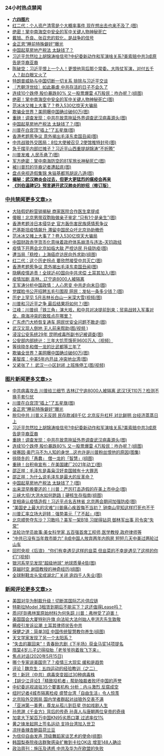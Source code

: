 <div class="catlist">
<h3>24小时热点禁闻</h3>
<ul>
<li><b><a href="64photo" target="_blank">六四图片</a></b></li>
<li><a href="https://github.com/fqnews/bnews/blob/master/cbnews/20200515/1328848.md">红二代：个人资产清零是个大概率事件 现在想出去也来不及了 (图)</a></li>
<li><a href="https://github.com/fqnews/bnews/blob/master/comments/20200515/1328776.md">绝密！掌中南海空中安全的军中关键人物神秘死亡</a></li>
<li><a href="https://github.com/fqnews/bnews/blob/master/baitai/20200515/1328773.md">戴旭、乔良、张召忠的软化，是战争的信号</a></li>
<li><a href="https://github.com/fqnews/bnews/blob/master/topimagenews/20200515/1329125.md">金正恩“睡前特殊僻好”曝光</a></li>
<li><a href="https://github.com/fqnews/bnews/blob/master/headline/20200515/1328735.md">中国起草房地产税法  太缺钱了？</a></li>
<li><a href="https://github.com/fqnews/bnews/blob/master/topimagenews/20200515/1329091.md">习近平忽然拉上胡锦涛啥信号?中纪委新动作和军演啥关系?美索赔中共3成原告是华裔亚裔</a></li>
<li><a href="https://github.com/fqnews/bnews/blob/master/cbnews/20200515/1328758.md">陈破空：习近平恨上一个人！更恨他背后那个常委。大阵仗军演，对付五千人？赵白眼又火了 </a></li>
<li><a href="https://github.com/fqnews/bnews/blob/master/headline/20200515/1328746.md">特朗普威胁与中国切断一切关系 排除与习近平交谈</a></li>
<li><a href="https://github.com/fqnews/bnews/blob/master/ssgc/20200515/1328742.md">〖兲朝浮世绘〗如此暴虐 中共存活的日子不会久了</a></li>
<li><a href="https://github.com/fqnews/bnews/blob/master/topimagenews/20200515/1329055.md">连续10个跌停 股价暴跌80% 又一股票爆雷 4万股民：咋办呢？(组图)</a></li>
<li><a href="https://github.com/fqnews/bnews/blob/master/cbnews/20200515/1328890.md">绝密！掌中南海空中安全的军中关键人物神秘死亡(图)</a></li>
<li><a href="https://github.com/fqnews/bnews/blob/master/cbnews/20200515/1329180.md">范冰冰又摊上大事了？卷入530亿惊天大骗局</a></li>
<li><a href="https://github.com/fqnews/bnews/blob/master/cbnews/20200515/1329011.md">欺骗全世界？美网曝中国确诊破60万(图)</a></li>
<li><a href="https://github.com/fqnews/bnews/blob/master/topimagenews/20200515/1329085.md">重磅！调查发现：中共在故意拖延外界调查武汉病毒源头(图)</a></li>
<li><a href="https://github.com/fqnews/bnews/blob/master/topimagenews/20200515/1328920.md">中国起草房地产税法 太缺钱了？(图)</a></li>
<li><a href="https://github.com/fqnews/bnews/blob/master/topimagenews/20200515/1329142.md">川普在白宫顶“插上”了五星旗(图)</a></li>
<li><a href="https://github.com/fqnews/bnews/blob/master/cbnews/20200515/1329080.md">香港考题惹争议 意外揭出毛泽东卖国丑闻(图)</a></li>
<li><a href="https://github.com/fqnews/bnews/blob/master/cbnews/20200515/1328931.md">中共战狼外交困局：8位大使被召见 2使馆推特封号(图)</a></li>
<li><a href="https://github.com/fqnews/bnews/blob/master/comments/20200515/1328938.md">急于摆平内部烂摊子？习近平山西重提胡锦涛“不折腾”</a></li>
<li><a href="https://github.com/fqnews/bnews/blob/master/finance/20200515/1328932.md">川普发难 人民币悬了(图)</a></li>
<li><a href="https://github.com/fqnews/bnews/blob/master/cbnews/20200515/1328990.md">军方绝密：掌中南海防空的81军旅长神秘死亡(图)</a></li>
<li><a href="https://github.com/fqnews/bnews/blob/master/cnnews/20200515/1329019.md">被川普怼的华裔记者遭起底(图)</a></li>
<li><a href="https://github.com/fqnews/bnews/blob/master/cbnews/20200515/1328973.md">盘点央视造假集锦 朱镕基都骂胡说八道(图)</a></li>
<li><b><a href="https://github.com/fqnews/bnews/blob/master/comments/20200211/1275071.md" target="_blank">揭秘：武汉肺炎会过去，但更大更猛烈的瘟疫会再来</a></b></li>
<li><b><a href="https://github.com/fqnews/bnews/blob/master/comments/20200207/1272816.md" target="_blank">《刘伯温碑记》预言避开武汉肺炎的妙招（修订版）</a></b></li>
</ul>
</div>

<div class="catlist">
<h3><a href="https://github.com/fqnews/bnews/blob/master/cbnews/" target="_blank">中共禁闻</a><span><a href="https://github.com/fqnews/bnews/blob/master/cbnews/" target="_blank" rel="nofollow">更多文章>></a></span></h3>
<ul>
<li><a href="https://github.com/fqnews/bnews/blob/master/cbnews/20200516/1329284.md" target="_blank">大陆假奶粉营销揭秘 商家医院合作医生拿提成</a></li>
<li><a href="https://github.com/fqnews/bnews/blob/master/cbnews/20200516/1329279.md" target="_blank">傻眼！北京男带双胞胎做亲子鉴定 “只有1个是亲生”(图)</a></li>
<li><a href="https://github.com/fqnews/bnews/blob/master/cbnews/20200515/1329256.md" target="_blank">香港考题涉日本侵华史 官方轰伤害民族感情惹争议</a></li>
<li><a href="https://github.com/fqnews/bnews/blob/master/cbnews/20200515/1329248.md" target="_blank">巴基斯坦疫情飙升 滞留中国民众吁北京协助撤侨</a></li>
<li><a href="https://github.com/fqnews/bnews/blob/master/cbnews/20200515/1329180.md" target="_blank">范冰冰又摊上大事了？卷入530亿惊天大骗局</a></li>
<li><a href="https://github.com/fqnews/bnews/blob/master/cbnews/20200515/1329138.md" target="_blank">中国财政赤字货币化意味着政府体系崩溃与违法&#8211;天钧政经</a></li>
<li><a href="https://github.com/fqnews/bnews/blob/master/cbnews/20200515/1329108.md" target="_blank">疫情下开两会北京如临大敌 严控访民 升级防疫(图)</a></li>
<li><a href="https://github.com/fqnews/bnews/blob/master/cbnews/20200515/1329087.md" target="_blank">遭当局「稳控」上海癌症访民向外求助(组图)</a></li>
<li><a href="https://github.com/fqnews/bnews/blob/master/cbnews/20200515/1329081.md" target="_blank">红二代：这个历史拐点 要欣然接受中共灭亡(图)</a></li>
<li><a href="https://github.com/fqnews/bnews/blob/master/cbnews/20200515/1329080.md" target="_blank">香港考题惹争议 意外揭出毛泽东卖国丑闻(图)</a></li>
<li><a href="https://github.com/fqnews/bnews/blob/master/cbnews/20200515/1329072.md" target="_blank">隐瞒疫情追责！全球近40国向中共求偿 土耳其加入(图)</a></li>
<li><a href="https://github.com/fqnews/bnews/blob/master/cbnews/20200515/1329071.md" target="_blank">疫情加剧 吉林、辽宁逾8000人被隔离</a></li>
<li><a href="https://github.com/fqnews/bnews/blob/master/cbnews/20200515/1329067.md" target="_blank">王军涛分析中国政情：人心思变 中共走向末日(图)</a></li>
<li><a href="https://github.com/fqnews/bnews/blob/master/cbnews/20200515/1329066.md" target="_blank">党媒脸书公开招聘五毛引围观 网民：发帖一条多少钱？(图)</a></li>
<li><a href="https://github.com/fqnews/bnews/blob/master/cbnews/20200515/1329065.md" target="_blank">历史上罕见 5月吉林长白山一米深大雪(视频/图)</a></li>
<li><a href="https://github.com/fqnews/bnews/blob/master/cbnews/20200515/1329056.md" target="_blank">川普和习近平之争 最后结果将如何？(图)</a></li>
<li><a href="https://github.com/fqnews/bnews/blob/master/cbnews/20200515/1329036.md" target="_blank">江峰：川普组「铁三角」演大戏，和中共对决提前到来；贸易战转入军事对垒，南海冲突的致胜点在哪里？</a></li>
<li><a href="https://github.com/fqnews/bnews/blob/master/cbnews/20200515/1329029.md" target="_blank">广东虎门大桥恢复通车 网民忧安全问题不敢走(图)</a></li>
<li><a href="https://github.com/fqnews/bnews/blob/master/cbnews/20200515/1329027.md" target="_blank">武汉又现人倒地 无人前来帮助(图/视频 )</a></li>
<li><a href="https://github.com/fqnews/bnews/blob/master/cbnews/20200515/1329026.md" target="_blank">浸淫公安系统29年 昆明戒毒所副书记被调查(图)</a></li>
<li><a href="https://github.com/fqnews/bnews/blob/master/comments/20200515/220430.md" target="_blank">公安部内部统计：三年大饥荒饿死9600万人（视频）</a></li>
<li><a href="https://github.com/fqnews/bnews/blob/master/cbnews/20200515/1329018.md" target="_blank">等徐晓冬和僧一龙的比武都等三年了</a></li>
<li><a href="https://github.com/fqnews/bnews/blob/master/cbnews/20200515/1329011.md" target="_blank">欺骗全世界？美网曝中国确诊破60万(图)</a></li>
<li><a href="https://github.com/fqnews/bnews/blob/master/cbnews/20200515/1329010.md" target="_blank">美智库：中美5年内开战 冲突地台湾(图)</a></li>
<li><a href="https://github.com/fqnews/bnews/blob/master/cbnews/20200515/1329009.md" target="_blank">又紧张了！ 武汉一小区封闭 上班族停工(图/视频)</a></li>

</ul>
</div>
<div class="catlist">
<h3><a href="https://github.com/fqnews/bnews/blob/master/topimagenews/" target="_blank">图片新闻</a><span><a href="https://github.com/fqnews/bnews/blob/master/topimagenews/" target="_blank" rel="nofollow">更多文章>></a></span></h3>
<ul>
<li><a href="https://github.com/fqnews/bnews/blob/master/topimagenews/20200515/1329158.md" target="_blank">中共病毒攻击 川普给三细节 吉林辽宁逾8000人被隔离 武汉1天110万？检测不换手套引忧</a></li>
<li><a href="https://github.com/fqnews/bnews/blob/master/topimagenews/20200515/1329142.md" target="_blank">川普在白宫顶“插上”了五星旗(图)</a></li>
<li><a href="https://github.com/fqnews/bnews/blob/master/topimagenews/20200515/1329125.md" target="_blank">金正恩“睡前特殊僻好”曝光</a></li>
<li><a href="https://github.com/fqnews/bnews/blob/master/topimagenews/20200515/1329107.md" target="_blank">脱勾中共 川普义无反顾 民存款减8千亿 北京反升杠杆 对比鲜明 台经济蒸蒸日上</a></li>
<li><a href="https://github.com/fqnews/bnews/blob/master/topimagenews/20200515/1329091.md" target="_blank">习近平忽然拉上胡锦涛啥信号?中纪委新动作和军演啥关系?美索赔中共3成原告是华裔亚裔</a></li>
<li><a href="https://github.com/fqnews/bnews/blob/master/topimagenews/20200515/1329085.md" target="_blank">重磅！调查发现：中共在故意拖延外界调查武汉病毒源头(图)</a></li>
<li><a href="https://github.com/fqnews/bnews/blob/master/topimagenews/20200515/1329055.md" target="_blank">连续10个跌停 股价暴跌80% 又一股票爆雷 4万股民：咋办呢？(组图)</a></li>
<li><a href="https://github.com/fqnews/bnews/blob/master/topimagenews/20200515/1329033.md" target="_blank">侯赛因·奥巴马不为人知的身世…这也许是川普粉丝恨他的原因(图集)</a></li>
<li><a href="https://github.com/fqnews/bnews/blob/master/topimagenews/20200515/1329028.md" target="_blank">徐晓冬的「愚蠢」 僧一龙的「智慧」(组图)</a></li>
<li><a href="https://github.com/fqnews/bnews/blob/master/topimagenews/20200515/1329007.md" target="_blank">重磅！台积电宣布：在美国建厂2021年动工(图)</a></li>
<li><a href="https://github.com/fqnews/bnews/blob/master/comments/20200515/205308.md" target="_blank">邵正祥：毛泽东是毒枭汉奸卖国贼有十大罪恶</a></li>
<li><a href="https://github.com/fqnews/bnews/blob/master/comments/20200515/1286256.md" target="_blank">邵正祥：为什么说毛泽东是最大的反革命？</a></li>
<li><a href="https://github.com/fqnews/bnews/blob/master/topimagenews/20200515/1328920.md" target="_blank">中国起草房地产税法 太缺钱了？(图)</a></li>
<li><a href="https://github.com/fqnews/bnews/blob/master/topimagenews/20200515/1328906.md" target="_blank">出来混早晚要还的！川普：严厉打击造假的在美上市中企(图)</a></li>
<li><a href="https://github.com/fqnews/bnews/blob/master/topimagenews/20200515/1328905.md" target="_blank">三峡大坝/大洪水如何跑路丨硬核生存指南(组图)</a></li>
<li><a href="https://github.com/fqnews/bnews/blob/master/topimagenews/20200515/1328904.md" target="_blank">变相承认疫情造假！习近平点名吉林省 北京两会期间加强防疫(图)</a></li>
<li><a href="https://github.com/fqnews/bnews/blob/master/topimagenews/20200514/1328663.md" target="_blank">&#8220;美国史上最大的灾难”川普痛心疾首悔不当初？ 钟南山早知这样打死也不干</a></li>
<li><a href="https://github.com/fqnews/bnews/blob/master/topimagenews/20200514/1328643.md" target="_blank">川普汇率立场大迴转：强势美元「了不起」(图)</a></li>
<li><a href="https://github.com/fqnews/bnews/blob/master/topimagenews/20200514/1328591.md" target="_blank">北京顺势夺东沙？习敢吗？美军一架B1B 习就得钻洞 御林军出事 司令突“失常”</a></li>
<li><a href="https://github.com/fqnews/bnews/blob/master/comments/20200514/1328547.md" target="_blank">法轮功学员故事:美女科学家,五百强首席工程师,医学教授,政府律师等</a></li>
<li><a href="https://github.com/fqnews/bnews/blob/master/topimagenews/20200514/1328502.md" target="_blank">“中共已没有当年救市能力” 8成中国人放弃两年内购房 短短几天中美过两轮过山车</a></li>
<li><a href="https://github.com/fqnews/bnews/blob/master/topimagenews/20200514/1328469.md" target="_blank">回怼央视《后浪》 &#8220;你们有幸遇见这样的韭菜 但韭菜的不幸是遇见了这样的你们&#8221;(视频)</a></li>
<li><a href="https://github.com/fqnews/bnews/blob/master/topimagenews/20200514/1328468.md" target="_blank">银河系罕见发现“超级地球” 地球质量4倍(图)</a></li>
<li><a href="https://github.com/fqnews/bnews/blob/master/topimagenews/20200514/1328456.md" target="_blank">穿越时空 谢田教授的神奇经历(组图)</a></li>
<li><a href="https://github.com/fqnews/bnews/blob/master/topimagenews/20200514/1328454.md" target="_blank">全球制鞋龙头宝成湖北厂关闭 逾四千人失业(图)</a></li>

</ul>
</div>
<div class="catlist">
<h3><a href="https://github.com/fqnews/bnews/blob/master/comments/" target="_blank">新闻评论</a><span><a href="https://github.com/fqnews/bnews/blob/master/comments/" target="_blank" rel="nofollow">更多文章>></a></span></h3>
<ul>
<li><a href="https://github.com/fqnews/bnews/blob/master/comments/20200516/1329295.md" target="_blank">美国对华为制裁升级！切断其国际芯片供应链</a></li>
<li><a href="https://github.com/fqnews/bnews/blob/master/comments/20200516/1329294.md" target="_blank">特斯拉Model 3租赁到期后不能买下？这还值得Lease吗？</a></li>
<li><a href="https://github.com/fqnews/bnews/blob/master/comments/20200516/1329277.md" target="_blank">质问FBI弗林案原始材料为何失踪 川普：弗林受了迫害！</a></li>
<li><a href="https://github.com/fqnews/bnews/blob/master/comments/20200516/1329276.md" target="_blank">美国国会大厦特别升旗 向法轮大法创始人李洪志先生致敬</a></li>
<li><a href="https://github.com/fqnews/bnews/blob/master/comments/20200516/1329268.md" target="_blank">瞒疫引发诉讼潮 土耳其律师状告中共</a></li>
<li><a href="https://github.com/fqnews/bnews/blob/master/comments/20200516/1329262.md" target="_blank">保健之道：简单3招 中国传统智慧教你养生(组图)</a></li>
<li><a href="https://github.com/fqnews/bnews/blob/master/comments/20200515/1329247.md" target="_blank">天文学家发现了另一个太阳系？</a></li>
<li><a href="https://github.com/fqnews/bnews/blob/master/comments/20200515/1329246.md" target="_blank">“失去的赢回来”！青春励志剧《下半场》获金马奖14项提名</a></li>
<li><a href="https://github.com/fqnews/bnews/blob/master/comments/20200515/1329224.md" target="_blank">隋棠4岁儿子记得投胎「老爷爷抱着我飞下来」</a></li>
<li><a href="https://github.com/fqnews/bnews/blob/master/comments/20200515/1329200.md" target="_blank">焦点对话(2020年5月15日)</a></li>
<li><a href="https://github.com/fqnews/bnews/blob/master/comments/20200515/1329197.md" target="_blank">哪个专家说美国完了？疫情三大现实 缓和是趋势</a></li>
<li><a href="https://github.com/fqnews/bnews/blob/master/comments/20200515/1329163.md" target="_blank">评论 | 魏京生：五四运动的经验教训（之二）</a></li>
<li><a href="https://github.com/fqnews/bnews/blob/master/comments/20200515/1329160.md" target="_blank">惊！新冠（中共）病毒突变超过30种病毒株</a></li>
<li><a href="https://github.com/fqnews/bnews/blob/master/comments/20200515/1329150.md" target="_blank">【胡少江评论】「精致投机者」帮助独裁者败坏中国的声誉</a></li>
<li><a href="https://github.com/fqnews/bnews/blob/master/comments/20200515/1329139.md" target="_blank">中纪委巡视进驻35个要害机构 分析：内斗激烈 反腐成空</a></li>
<li><a href="https://github.com/fqnews/bnews/blob/master/comments/20200515/1329095.md" target="_blank">纽时记者4城市隔离检疫 盛赞台湾「自由生活」令人惊羡</a></li>
<li><a href="https://github.com/fqnews/bnews/blob/master/comments/20200515/1329089.md" target="_blank">北京陷外交困局 国内学者群起对战狼外交表不满</a></li>
<li><a href="https://github.com/fqnews/bnews/blob/master/comments/20200515/1329088.md" target="_blank">「亚洲第一美男」尊龙从孤儿到巨星  彷如戏剧人生</a></li>
<li><a href="https://github.com/fqnews/bnews/blob/master/comments/20200515/1329083.md" target="_blank">孙思邈《千金方》背后的传奇 孙真人与唐朝两位皇帝的奇缘</a></li>
<li><a href="https://github.com/fqnews/bnews/blob/master/comments/20200515/1329075.md" target="_blank">加拿大下架百万中国KN95劣质口罩 过滤率仅1%</a></li>
<li><a href="https://github.com/fqnews/bnews/blob/master/comments/20200515/1329074.md" target="_blank">黄之锋发起网上签名运动 支持台湾加入世卫</a></li>
<li><a href="https://github.com/fqnews/bnews/blob/master/comments/20200515/1329073.md" target="_blank">凉拌香辣杏鲍菇荷兰豆</a></li>
<li><a href="https://github.com/fqnews/bnews/blob/master/comments/20200515/1329054.md" target="_blank">为信仰自由发声 顶级舞蹈家谈艺术的使命(组图)</a></li>
<li><a href="https://github.com/fqnews/bnews/blob/master/comments/20200515/1329052.md" target="_blank">韩国梨泰院夜店群聚感染扩散到卡拉OK店 增至148人确诊</a></li>
<li><a href="https://github.com/fqnews/bnews/blob/master/comments/20200515/1329051.md" target="_blank">政治周刊：施压及诱惑 中共及华为在欧盟的失败</a></li>

</ul>
</div>
